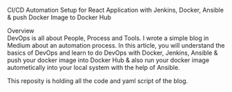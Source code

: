 CI/CD Automation Setup for React Application with Jenkins, Docker, Ansible & push Docker Image to Docker Hub

Overview <br>
DevOps is all about People, Process and Tools. 
I wrote a simple blog in Medium about an automation process.
In this article, you will understand the basics of DevOps and learn to do DevOps with Docker, Jenkins, Ansible & push your docker image into Docker Hub & also run your docker image autometically into your local system with the help of Ansible.

This reposity is holding all the code and yaml script of the blog.

